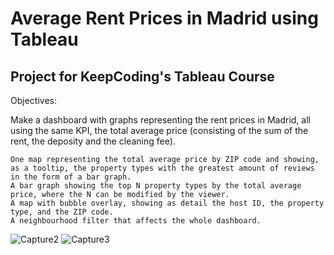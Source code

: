 # Average Rent Prices in Madrid using Tableau

## Project for KeepCoding's Tableau Course

Objectives:

Make a dashboard with graphs representing the rent prices in Madrid, all using the same KPI, the total average price (consisting of the sum of the rent, the deposity and the cleaning fee).

    One map representing the total average price by ZIP code and showing, as a tooltip, the property types with the greatest amount of reviews in the form of a bar graph.
    A bar graph showing the top N property types by the total average price, where the N can be modified by the viewer.
    A map with bubble overlay, showing as detail the host ID, the property type, and the ZIP code.
    A neighbourhood filter that affects the whole dashboard. 
    
![Capture2](https://user-images.githubusercontent.com/94495770/210809762-db920b88-8ea4-48ad-aa2e-74ec2961b2f1.png)
![Capture3](https://user-images.githubusercontent.com/94495770/210809781-8fafe715-03d5-48da-94c2-340d4db3bbdf.PNG)
